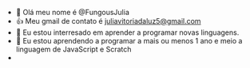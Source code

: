 - 👋 Olá meu nome é @FungousJulia
- :+1: Meu gmail de contato é juliavitoriadaluz5@gmail.com
- 👀 Eu estou interresado em aprender a programar novas linguagens.
- 🌱 Eu estou aprendendo a programar a mais ou menos 1 ano e meio a linguagem de JavaScript e Scratch
-
<!---
FungousJulia/FungousJulia is a ✨ special ✨ repository because its `README.md` (this file) appears on your GitHub profile.
You can click the Preview link to take a look at your changes.
--->
